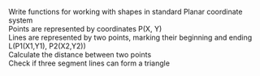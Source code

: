 Write functions for working with shapes in standard
Planar coordinate system
</br>Points are represented by coordinates P(X, Y)
</br>Lines are represented by two points, marking their
beginning and ending
</br>L(P1(X1,Y1), P2(X2,Y2))
</br>Calculate the distance between two points
</br>Check if three segment lines can form a triangle
